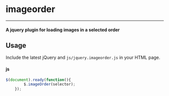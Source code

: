 # imageorder

---

#### A jquery plugin for loading images in a selected order

## Usage

Include the latest jQuery and `js/jquery.imageorder.js` in your HTML page.

#### js

```javascript
$(document).ready(function(){
        $.imageOrder(selector);
    });
```

